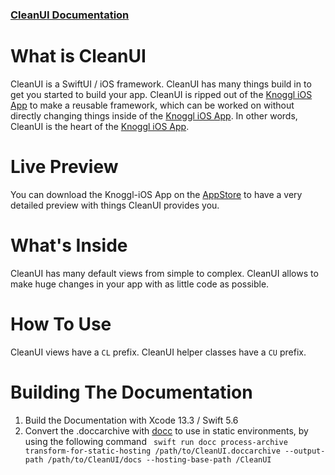  ### [CleanUI Documentation](https://knoggl.github.io/CleanUI/documentation/cleanui)

# What is CleanUI
CleanUI is a SwiftUI / iOS framework. CleanUI has many things build in to get you started to build your app. CleanUI is ripped out of the [Knoggl iOS App](https://github.com/knoggl/Knoggl-iOS) to make a reusable framework, which can be worked on without directly changing things inside of the [Knoggl iOS App](https://github.com/knoggl/Knoggl-iOS). In other words, CleanUI is the heart of the [Knoggl iOS App](https://github.com/knoggl/Knoggl-iOS).

# Live Preview
You can download the Knoggl-iOS App on the [AppStore](https://apps.apple.com/de/app/knoggl/id1570411915) to have a very detailed preview with things CleanUI provides you.

# What's Inside
CleanUI has many default views from simple to complex. CleanUI allows to make huge changes in your app with as little code as possible.

# How To Use
CleanUI views have a ``CL`` prefix. CleanUI helper classes have a ``CU`` prefix.

# Building The Documentation

1. Build the Documentation with Xcode 13.3 / Swift 5.6
2. Convert the .doccarchive with [docc](https://github.com/apple/swift-docc) to use in static environments, by using the following command ``
swift run docc process-archive transform-for-static-hosting /path/to/CleanUI.doccarchive --output-path /path/to/CleanUI/docs --hosting-base-path /CleanUI``


